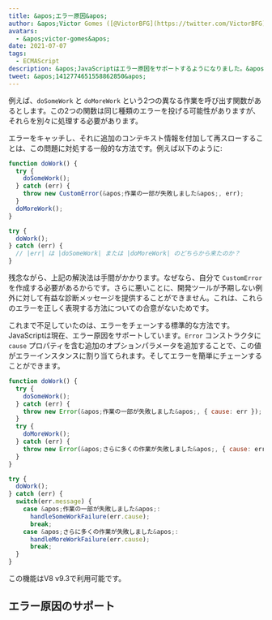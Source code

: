```yaml
---
title: &apos;エラー原因&apos;
author: &apos;Victor Gomes ([@VictorBFG](https://twitter.com/VictorBFG))&apos;
avatars:
  - &apos;victor-gomes&apos;
date: 2021-07-07
tags:
  - ECMAScript
description: &apos;JavaScriptはエラー原因をサポートするようになりました。&apos;
tweet: &apos;1412774651558862850&apos;
---
```


例えば、`doSomeWork` と `doMoreWork` という2つの異なる作業を呼び出す関数があるとします。この2つの関数は同じ種類のエラーを投げる可能性がありますが、それらを別々に処理する必要があります。

エラーをキャッチし、それに追加のコンテキスト情報を付加して再スローすることは、この問題に対処する一般的な方法です。例えば以下のように:

```js
function doWork() {
  try {
    doSomeWork();
  } catch (err) {
    throw new CustomError(&apos;作業の一部が失敗しました&apos;, err);
  }
  doMoreWork();
}

try {
  doWork();
} catch (err) {
  // |err| は |doSomeWork| または |doMoreWork| のどちらから来たのか？
}
```

残念ながら、上記の解決法は手間がかかります。なぜなら、自分で `CustomError` を作成する必要があるからです。さらに悪いことに、開発ツールが予期しない例外に対して有益な診断メッセージを提供することができません。これは、これらのエラーを正しく表現する方法についての合意がないためです。

<!--truncate-->
これまで不足していたのは、エラーをチェーンする標準的な方法です。JavaScriptは現在、エラー原因をサポートしています。`Error` コンストラクタに `cause` プロパティを含む追加のオプションパラメータを追加することで、この値がエラーインスタンスに割り当てられます。そしてエラーを簡単にチェーンすることができます。

```js
function doWork() {
  try {
    doSomeWork();
  } catch (err) {
    throw new Error(&apos;作業の一部が失敗しました&apos;, { cause: err });
  }
  try {
    doMoreWork();
  } catch (err) {
    throw new Error(&apos;さらに多くの作業が失敗しました&apos;, { cause: err });
  }
}

try {
  doWork();
} catch (err) {
  switch(err.message) {
    case &apos;作業の一部が失敗しました&apos;:
      handleSomeWorkFailure(err.cause);
      break;
    case &apos;さらに多くの作業が失敗しました&apos;:
      handleMoreWorkFailure(err.cause);
      break;
  }
}
```

この機能はV8 v9.3で利用可能です。

## エラー原因のサポート

<feature-support chrome="93 https://chromium-review.googlesource.com/c/v8/v8/+/2784681"
                 firefox="91 https://bugzilla.mozilla.org/show_bug.cgi?id=1679653"
                 safari="15 https://bugs.webkit.org/show_bug.cgi?id=223302"
                 nodejs="no"
                 babel="no"></feature-support>
